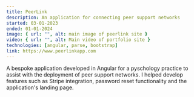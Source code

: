 ```yaml
---
title: PeerLink
description: An application for connecting peer support networks
started: 03-01-2023
ended: 01-01-2024
image: { url: "", alt: main image of peerlink site }
video: { url: "", alt: Main video of portfolio site }
technologies: [angular, parse, bootstrap]
link: https://www.peerlinkapp.com
---
```


A bespoke application developed in Angular for a pyschology practice to assist
with the deployment of peer support networks. I helped develop features such as
Stripe integration, password reset functionality and the application's landing page.
